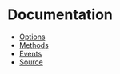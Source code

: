 # Documentation

* [Options](options.md)
* [Methods](methods.md)
* [Events](events.md)
* [Source](source.md)
